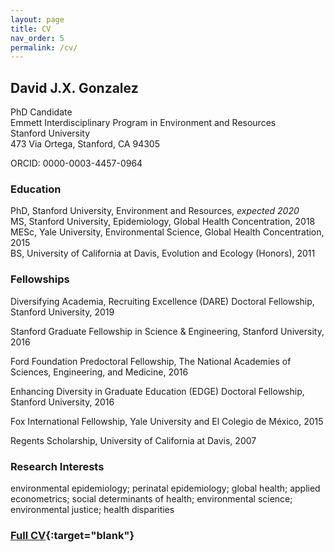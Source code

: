 ```yaml
---
layout: page
title: CV
nav_order: 5
permalink: /cv/
---
```


## David J.X. Gonzalez

PhD Candidate
<br />Emmett Interdisciplinary Program in Environment and Resources
<br />Stanford University
<br />473 Via Ortega, Stanford, CA 94305

ORCID: 0000-0003-4457-0964

### Education

PhD, Stanford University, Environment and Resources, *expected 2020*
<br />MS, Stanford University, Epidemiology, Global Health Concentration, 2018
<br />MESc, Yale University, Environmental Science, Global Health Concentration, 2015
<br />BS, University of California at Davis, Evolution and Ecology (Honors), 2011

### Fellowships

Diversifying Academia, Recruiting Excellence (DARE) Doctoral Fellowship, Stanford University, 2019

Stanford Graduate Fellowship in Science & Engineering, Stanford University, 2016

Ford Foundation Predoctoral Fellowship, The National Academies of Sciences, Engineering, and Medicine, 2016

Enhancing Diversity in Graduate Education (EDGE) Doctoral Fellowship, Stanford University, 2016

Fox International Fellowship, Yale University and El Colegio de México, 2015

Regents Scholarship, University of California at Davis, 2007

### Research Interests

environmental epidemiology; perinatal epidemiology; global health; applied econometrics; social determinants of health; environmental science; environmental justice; health disparities


### [Full CV](https://djxgonzalez.github.io/cv.pdf){:target="blank"}
